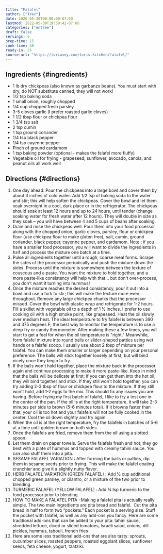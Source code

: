 ```yaml
---
title: "Falafel"
author: ["Trev"]
date: 2020-05-30T00:00:00-07:00
lastmod: 2022-05-30T19:58:42-07:00
categories: ["entree"]
draft: false
servings: 6
prep-time: 15
cook-time: 40
ready-in: 55
source-url: "https://toriavey.com/toris-kitchen/falafel/"
---
```


## Ingredients {#ingredients}

-   1 lb dry chickpeas (also known as garbanzo beans). You must start with dry, do NOT substitute canned, they will not work!
-   1/2 tsp baking soda
-   1 small onion, roughly chopped
-   1/4 cup chopped fresh parsley
-   3-5 cloves garlic (I prefer roasted garlic cloves)
-   1 1/2 tbsp flour or chickpea flour
-   1 3/4 tsp salt
-   2 tsp cumin
-   1 tsp ground coriander
-   1/4 tsp black pepper
-   1/4 tsp cayenne pepper
-   Pinch of ground cardamom
-   1 tsp baking powder (optional - makes the falafel more fluffy)
-   Vegetable oil for frying - grapeseed, sunflower, avocado, canola, and peanut oils all work well


## Directions {#directions}

1.  One day ahead:  Pour the chickpeas into a large bowl and cover them by about 3 inches of cold water. Add 1/2 tsp of baking soda to the water and stir; this will help soften the chickpeas. Cover the bowl and let them soak overnight in a cool, dark place or in the refrigerator. The chickpeas should soak at least 12 hours and up to 24 hours, until tender (change soaking water for fresh water after 12 hours). They will double in size as they soak – you will have between 4 and 5 cups of beans after soaking.
2.  Drain and rinse the chickpeas well. Pour them into your food processor along with the chopped onion, garlic cloves, parsley, flour or chickpea flour (use chickpea flour to make gluten free), salt, cumin, ground coriander, black pepper, cayenne pepper, and cardamom.  Note : if you have a smaller food processor, you will want to divide the ingredients in half and process the mixture one batch at a time.
3.  Pulse all ingredients together until a rough, coarse meal forms. Scrape the sides of the processor periodically and push the mixture down the sides. Process until the mixture is somewhere between the texture of couscous and a paste. You want the mixture to hold together, and a more paste-like consistency will help with that... but don't over-process, you don't want it turning into hummus!
4.  Once the mixture reaches the desired consistency, pour it out into a bowl and use a fork to stir; this will make the texture more even throughout. Remove any large chickpea chunks that the processor missed.  Cover the bowl with plastic wrap and refrigerate for 1-2 hours.  Fill a skillet with vegetable oil to a depth of 1 ½ inches. I prefer to use cooking oil with a high smoke point, like grapeseed. Heat the oil slowly over medium heat. The ideal temperature to fry falafel is between 360 and 375 degrees F; the best way to monitor the temperature is to use a deep fry or candy thermometer. After making these a few times, you will start to get a feel for when the oil temperature is "right."  Meanwhile, form falafel mixture into round balls or slider-shaped patties using wet hands or a falafel scoop. I usually use about 2 tbsp of mixture per falafel. You can make them smaller or larger depending on your personal preference. The balls will stick together loosely at first, but will bind nicely once they begin to fry.
5.  If the balls won't hold together, place the mixture back in the processor again and continue processing to make it more paste-like. Keep in mind that the balls will be delicate at first; if you can get them into the hot oil, they will bind together and stick. If they still won't hold together, you can try adding 2-3 tbsp of flour or chickpea flour to the mixture. If they still won't hold, add 1-2 eggs to the mix. This should fix any issues you are having.  Before frying my first batch of falafel, I like to fry a test one in the center of the pan. If the oil is at the right temperature, it will take 2-3 minutes per side to brown (5-6 minutes total). If it browns faster than that, your oil is too hot and your falafels will not be fully cooked in the center. Cool the oil down slightly and try again.
6.  When the oil is at the right temperature, fry the falafels in batches of 5-6 at a time until golden brown on both sides.
7.  Once the falafels are fried, remove them from the oil using a slotted spoon.
8.  Let them drain on paper towels. Serve the falafels fresh and hot; they go best with a plate of hummus and topped with creamy tahini sauce. You can also stuff them into a pita.
9.  SESAME FALAFEL VARIATION : After forming the balls or patties, dip them in sesame seeds prior to frying. This will make the falafel coating crunchier and give it a slightly nutty flavor.
10. HERB FALAFEL VARIATION (GREEN FALAFEL) : Add ½ cup additional chopped green parsley, or cilantro, or a mixture of the two prior to blending.
11. TURMERIC FALAFEL (YELLOW FALAFEL) : Add ¾ tsp turmeric to the food processor prior to blending.
12. HOW TO MAKE A FALAFEL PITA : Making a falafel pita is actually really simple. The two main ingredients are pita bread and falafel.   Cut the pita bread in half to form two “pockets.” Each pocket is a serving size. Stuff the pocket with falafel, as well as any add-ons you fancy.  Here are some traditional add-ons that can be added to your pita: tahini sauce, shredded lettuce, diced or sliced tomatoes, Israeli salad, onions, dill pickles, hummus, tabouli, french fries
13. Here are some less traditional add-ons that are also tasty: sprouts, cucumber slices, roasted peppers, roasted eggplant slices, sunflower seeds, feta cheese, yogurt, tzatziki.
